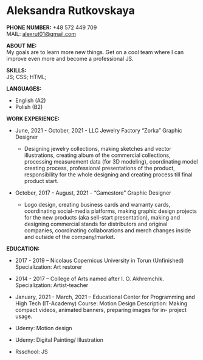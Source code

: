 # **Aleksandra Rutkovskaya**
**PHONE NUMBER:** +48 572 449 709    
MAIL: alexrut01@gmail.com    

**ABOUT ME:**   
My goals are to learn more new things. Get on a cool team where I can improve even more and become a professional JS. 

**SKILLS:**     
JS;  CSS;  HTML;  
      
**LANGUAGES:**   
*  English (A2)  
*  Polish (B2)    

**WORK EXPERIENCE:**  
* June, 2021 - October, 2021 - LLC Jewelry Factory “Zorka” Graphic Designer   
   *  Designing jewelry collections, making sketches and vector illustrations, 
creating album of the commercial collections, processing measurement data (for 3D modeling),
coordinating model creating process, professional presentations of the product, responsibility for
the whole designing and creating process till final product start.  
  
* October, 2017 - August, 2021 - “Gamestore” Graphic Designer   
  * Logo design, creating business cards and warranty cards, coordinating social-media platforms, 
making graphic design projects for the new products (aka sell-start presentation), making and 
designing commercial stands for distributors and original companies, coordinating collaborations
and merch changes inside and outside of the company/market.    

**EDUCATION:**  
* 2017 - 2019 – Nicolaus Copernicus University in Torun (Unfinished) 
Specialization: Art restorer 

* 2014 - 2017 – College of Arts named after I. O. Akhremchik. 
Specialization: Artist-teacher 

* January, 2021 - March, 2021 – Educational Center for Programming and High Tech (IT-Academy)
Course: Motion Design Description: Making compact videos, animated banners, preparing images
for in- project usage. 

* Udemy: Motion design

* Udemy: Digital Painting/ Illustration  
* Rsschool: JS


